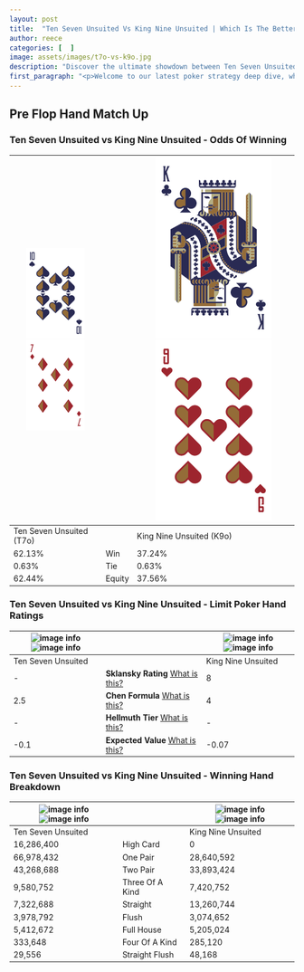 ```yaml
---
layout: post
title:  "Ten Seven Unsuited Vs King Nine Unsuited | Which Is The Better Hand In Poker? A Complete Guide"
author: reece
categories: [  ]
image: assets/images/t7o-vs-k9o.jpg
description: "Discover the ultimate showdown between Ten Seven Unsuited and King Nine Unsuited in poker! Uncover the odds, strategies, and scenarios where one hand triumphs over the other. Get ready to up your poker game with this thrilling analysis."
first_paragraph: "<p>Welcome to our latest poker strategy deep dive, where we're pitting two distinct hands against each other in a high-stakes showdown: Ten Seven Unsuited vs King Nine Unsuited.</p><p>In the dynamic world of poker, every decision counts, and knowing which hand holds the upper hand is key to your success at the table.</p><p>In this article, we'll dissect these two hands, explore the scenarios where one dominates the other, and equip you with the knowledge to make strategic choices that can tip the odds in your favor.</p><p>Get ready to unravel the intriguing dynamics of these poker hands and elevate your game to new heights.</p>"
---
```




[comment]: # (sp0)

## Pre Flop Hand Match Up

<div class="table hand-ratings" markdown="1"> 



### Ten Seven Unsuited vs King Nine Unsuited - Odds Of Winning


    
| ![image info](assets/images/hand1/T.png) ![image info](assets/images/hand1/7o.png) |  | ![image info](assets/images/hand2/K.png) ![image info](assets/images/hand2/9o.png) |
| -------- | -------- | -------- |
| Ten Seven Unsuited (T7o) |  | King Nine Unsuited (K9o) |
| 62.13% | Win | 37.24% |
| 0.63% | Tie | 0.63% |
| 62.44% | Equity | 37.56% |




[comment]: # (sp1)



### Ten Seven Unsuited vs King Nine Unsuited - Limit Poker Hand Ratings


    
| ![image info](https://www.riverpairs.com/assets/images/hand1/T.png) ![image info](https://www.riverpairs.com/assets/images/hand1/7o.png) |  | ![image info](https://www.riverpairs.com/assets/images/hand2/K.png) ![image info](https://www.riverpairs.com/assets/images/hand2/9o.png) |
| -------- | -------- | -------- |
| Ten Seven Unsuited |  | King Nine Unsuited |
| - | **Sklansky Rating** [What is this?](/sklansky-rating-explained) | 8 |
| 2.5 | **Chen Formula** [What is this?](/chen-formula-explained) | 4 |
| - | **Hellmuth Tier** [What is this?](/Hellmuth-tier-explained) | - |
| -0.1 | **Expected Value** [What is this?](/expected-value-explained) | -0.07 |




[comment]: # (sp2)



### Ten Seven Unsuited vs King Nine Unsuited - Winning Hand Breakdown


    
| ![image info](https://www.riverpairs.com/assets/images/hand1/T.png) ![image info](https://www.riverpairs.com/assets/images/hand1/7o.png) |  | ![image info](https://www.riverpairs.com/assets/images/hand2/K.png) ![image info](https://www.riverpairs.com/assets/images/hand2/9o.png) |
| -------- | -------- | -------- |
| Ten Seven Unsuited |  | King Nine Unsuited |
| 16,286,400 | High Card | 0 |
| 66,978,432 | One Pair | 28,640,592 |
| 43,268,688 | Two Pair | 33,893,424 |
| 9,580,752 | Three Of A Kind | 7,420,752 |
| 7,322,688 | Straight | 13,260,744 |
| 3,978,792 | Flush | 3,074,652 |
| 5,412,672 | Full House | 5,205,024 |
| 333,648 | Four Of A Kind | 285,120 |
| 29,556 | Straight Flush | 48,168 |




[comment]: # (sp3)



</div>

[comment]: # (sp4)



[comment]: # (sp5)

